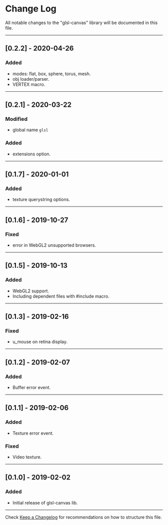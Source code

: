 # Change Log
All notable changes to the "glsl-canvas" library will be documented in this file.

---

## [0.2.2] - 2020-04-26
### Added
- modes: flat, box, sphere, torus, mesh.
- obj loader/parser.
- VERTEX macro.

---

## [0.2.1] - 2020-03-22
### Modified
- global name `glsl`
### Added
- extensions option.

---

## [0.1.7] - 2020-01-01
### Added
- texture querystring options.

---

## [0.1.6] - 2019-10-27
### Fixed
- error in WebGL2 unsupported browsers.

---

## [0.1.5] - 2019-10-13
### Added
- WebGL2 support.
- Including dependent files with #include macro.

---

## [0.1.3] - 2019-02-16
### Fixed
- u_mouse on retina display.

---

## [0.1.2] - 2019-02-07
### Added
- Buffer error event.

---

## [0.1.1] - 2019-02-06
### Added
- Texture error event.
### Fixed
- Video texture.

---

## [0.1.0] - 2019-02-02
### Added
- Initial release of glsl-canvas lib.

---

Check [Keep a Changelog](http://keepachangelog.com/) for recommendations on how to structure this file.
